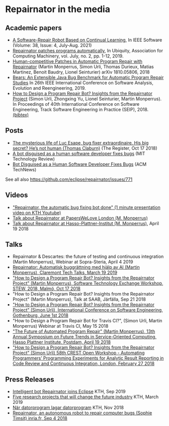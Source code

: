 # Repairnator in the media

## Academic papers

* [A Software-Repair Robot Based on Continual Learning](https://ieeexplore.ieee.org/abstract/document/9393494), In IEEE Software (Volume: 38, Issue: 4, July-Aug. 2021)
* [Repairnator patches programs automatically](https://ubiquity.acm.org/article.cfm?id=3349589), In Ubiquity, Association for Computing Machinery, vol. July, no. 2, pp. 1-12, 2019. 
* [Human-competitive Patches in Automatic Program Repair with Repairnator](http://arxiv.org/abs/1810.05806v1) (Martin Monperrus, Simon Urli, Thomas Durieux, Matias Martinez, Benoit Baudry, Lionel Seinturier) arXiv 1810.05806, 2018
* [Bears: An Extensible Java Bug Benchmark for Automatic Program Repair Studies](https://arxiv.org/pdf/1901.06024) In 26th IEEE International Conference on Software Analysis, Evolution and Reengineering, 2019.
* [How to Design a Program Repair Bot? Insights from the Repairnator Project](https://hal.archives-ouvertes.fr/hal-01691496/document) (Simon Urli, Zhongxing Yu, Lionel Seinturier, Martin Monperrus). In Proceedings of 40th International Conference on Software Engineering, Track Software Engineering in Practice (SEIP), 2018. [(bibtex)](https://www.monperrus.net/martin/bibtexbrowser.php?key=urli%3Ahal-01691496&bib=monperrus.bib)

## Posts

* [The mysterious life of Luc Esape, bug fixer extraordinaire. His big secret? He’s not human (Thomas Claburn)](https://www.theregister.co.uk/2018/10/17/luc_esape_bug_fixer/) (The Register, Oct 17 2018)
* [A bot disguised as a human software developer fixes bugs](https://www.technologyreview.com/s/612336/a-bot-disguised-as-a-human-software-developer-fixes-bugs/) (MIT Technology Review)
* [Bot Disguised as a Human Software Developer Fixes Bugs](https://technews.acm.org/archives.cfm?fo=2018-10-oct/oct-26-2018.html) (ACM TechNews)

See all also <https://github.com/eclipse/repairnator/issues/771>

## Videos

* ["Repairnator, the automatic bug fixing bot done" (1 minute presentation video on KTH Youtube)](https://www.youtube.com/watch?v=sHkogNGyBSs)
* [Talk about Repairnator at PapersWeLove London (M. Monperrus)](https://www.youtube.com/watch?v=ixQU22ufZNs)
* [Talk about Repairnator at Hasso-Plattner-Institut (M. Monperrus)](https://hal.inria.fr/hal-01691496/document), April 19 2018

## Talks

* Repairnator & Descartes: the future of testing and continuous integration (Martin Monperrus), Webinar at Sopra-Steria, April 4 2019
* [Repairnator: Automatisk buggrättning med hjälp av AI (Martin Monperrus), Claremont Tech Talks, March 19 2019](https://www.meetup.com/Claremont-Tech-Labs/events/259387546/)
* ["How to Design a Program Repair Bot? Insights from the Repairnator Project" (Martin Monperrus), Software Technology Exchange Workshop, STEW, 2018, Malmö, Oct 17 2018](https://www.swedsoft.se/event/stew-2018/)
* "How to Design a Program Repair Bot? Insights from the Repairnator Project" (Martin Monperrus), Talk at SAAB, Järfälla, Sep 21 2018
* ["How to Design a Program Repair Bot? Insights from the Repairnator Project" (Simon Urli), International Conference on Software Engineering, Gothenburg, June 1st 2018](https://www.icse2018.org/program/program-icse-2018)
* "How to Design a Program Repair Bot for Travis CI?", (Simon Urli, Martin Monperrus) Webinar at Travis CI, May 15 2018
* ["The Future of Automated Program Repair" (Martin Monperrus), 13th Annual Symposium on Future Trends in Service-Oriented Computing, Hasso Plattner Institute, Postdam, April 19 2018](https://hpi.de/veranstaltungen/wissenschaftliche-konferenzen/research-school/2018/symposium-on-future-trends-in-service-oriented-computing.html)
* ["How to Design a Program Repair Bot? Insights from the Repairnator Project" (Simon Urli) 58th CREST Open Workshop - Automating Programmers’ Programming Experiments for Analytic Result Reporting in Code Review and Continuous Integration, London, February 27 2018](http://crest.cs.ucl.ac.uk/cow/58/)

## Press Releases

* [Intelligent bot Repairnator joins Eclipse](https://www.kth.se/en/eecs/nyheter/intelligent-bot-repairnator-joins-eclipse-1.927120) KTH, Sep 2019
* [Five research projects that will change the future industry](https://www.kth.se/en/eecs/nyheter/fem-projekt-som-kommer-forandra-framtidens-industri-1.889692) KTH, March 2019
* [När datorprogram lagar datorprogram](https://www.kth.se/forskning/artiklar/nar-datorprogram-lagar-datorprogram-1.855653) KTH, Nov 2018
* [Repairnator, an autonomous robot to repair computer bugs (Sophie Timsit) inria.fr, Sep 4 2018](https://www.inria.fr/en/centre/lille/news/repairnator-an-autonomous-robot-to-repair-computer-bugs)

